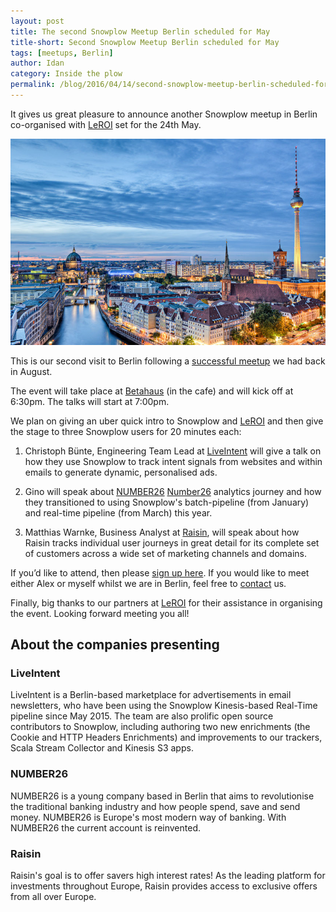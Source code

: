 ```yaml
---
layout: post
title: The second Snowplow Meetup Berlin scheduled for May
title-short: Second Snowplow Meetup Berlin scheduled for May
tags: [meetups, Berlin]
author: Idan
category: Inside the plow
permalink: /blog/2016/04/14/second-snowplow-meetup-berlin-scheduled-for-may/
---
```


It gives us great pleasure to announce another Snowplow meetup in Berlin co-organised with [LeROI][LeROI] set for the 24th May.

![Berlin picture][Berlin-pic]

This is our second visit to Berlin following a [successful meetup][last-meetup] we had back in August.

The event will take place at [Betahaus][Betahaus] (in the cafe) and will kick off at 6:30pm. The talks will start at 7:00pm.

We plan on giving an uber quick intro to Snowplow and [LeROI] and then give the stage to three Snowplow users for 20 minutes each:

1. Christoph Bünte, Engineering Team Lead at [LiveIntent] will give a talk on how they use Snowplow to track intent signals from websites and within emails to generate dynamic, personalised ads.

2. Gino will speak about [NUMBER26] [Number26] analytics journey and how they transitioned to using Snowplow's batch-pipeline (from January) and real-time pipeline (from March) this year.

3. Matthias Warnke, Business Analyst at [Raisin], will speak about how Raisin tracks individual user journeys in great detail for its complete set of customers across a wide set of marketing channels and domains.

If you’d like to attend, then please [sign up here][meetup]. If you would like to meet either Alex or myself whilst we are in Berlin, feel free to [contact] us.

Finally, big thanks to our partners at [LeROI][LeROI] for their assistance in organising the event. Looking forward meeting you all!

## About the companies presenting

### LiveIntent

LiveIntent is a Berlin-based marketplace for advertisements in email newsletters, who have been using the Snowplow Kinesis-based Real-Time pipeline since May 2015. The team are also prolific open source contributors to Snowplow, including authoring two new enrichments (the Cookie and HTTP Headers Enrichments) and improvements to our trackers, Scala Stream Collector and Kinesis S3 apps.

### NUMBER26

NUMBER26 is a young company based in Berlin that aims to revolutionise the traditional banking industry and how people spend, save and send money. NUMBER26 is Europe's most modern way of banking. With NUMBER26 the current account is reinvented.

### Raisin

Raisin's goal is to offer savers high interest rates! As the leading platform for investments throughout Europe, Raisin provides access to exclusive offers from all over Europe.

[last-meetup]: /blog/2015/08/19/first-snowplow-meetup-berlin-is-a-wrap/
[meetup]: http://www.meetup.com/Snowplow-Analytics-Berlin/events/230285922/
[Berlin-pic]: /assets/img/blog/2016/04/berlin.jpg
[Betahaus]: https://www.google.co.uk/maps/place/betahaus/@52.5025407,13.4121985,15z/data=!4m2!3m1!1s0x0:0x1687d2a7997ddff1
[contact]: /contact/
[LeROI]: http://www.leroi-marketing.de/
[LiveIntent]: https://liveintent.com/
[Number26]: https://number26.eu/
[Raisin]: https://www.raisin.com/
